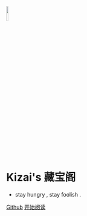 <img src=https://s2.loli.net/2022/06/21/yReguM1xfJcklIE.png width=10% height=10% />

#  Kizai's 藏宝阁
* stay hungry , stay foolish .

[Github](https://github.com/Kizai/Notes)
[开始阅读](README.md)


<!-- 背景图片 -->

<!-- ![](https://s2.loli.net/2022/07/24/Rm5NhL8gCaMeU3H.png) -->

<!-- 背景色 -->

<!-- ![color](#f0f0f0) -->